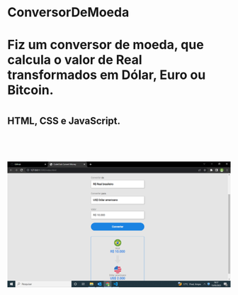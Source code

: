 # ConversorDeMoeda
<h1> Fiz um conversor de moeda, que calcula o valor de Real transformados em Dólar, Euro ou Bitcoin.<h1>
  <h2> HTML, CSS e JavaScript. <h2>
    <br>
    <br>
    <img src ="https://github.com/Joaoferreiras/ConversorDeMoeda/blob/master/img/Captura%20de%20Tela%20(11).png?raw=true">
